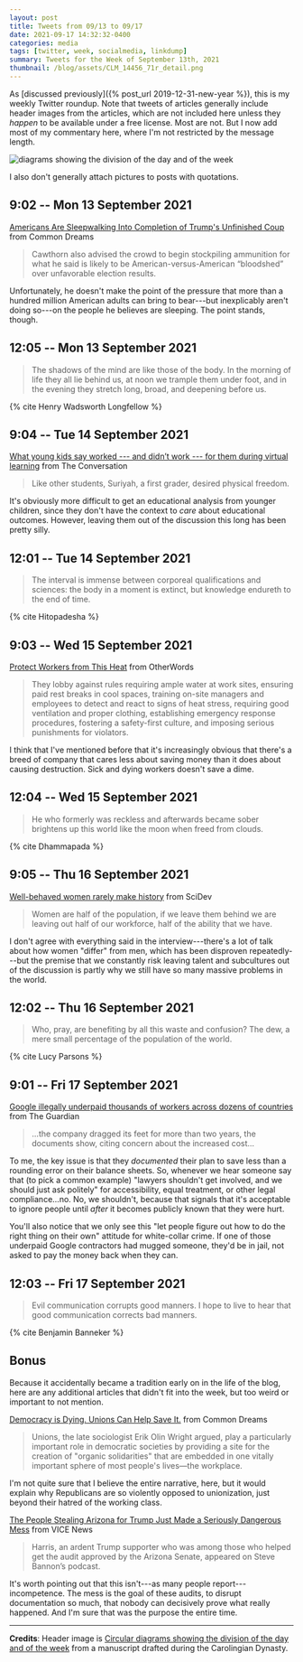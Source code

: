 ```yaml
---
layout: post
title: Tweets from 09/13 to 09/17
date: 2021-09-17 14:32:32-0400
categories: media
tags: [twitter, week, socialmedia, linkdump]
summary: Tweets for the Week of September 13th, 2021
thumbnail: /blog/assets/CLM_14456_71r_detail.png
---
```


As [discussed previously]({% post_url 2019-12-31-new-year %}), this is my weekly Twitter roundup.  Note that tweets of articles generally include header images from the articles, which are not included here unless they *happen* to be available under a free license.  Most are not.  But I now add most of my commentary here, where I'm not restricted by the message length.

![diagrams showing the division of the day and of the week](/blog/assets/CLM_14456_71r_detail.png "diagrams showing the division of the day and of the week")

I also don't generally attach pictures to posts with quotations.

## 9:02 -- Mon 13 September 2021

[<i class="fab fa-twitter-square"></i>](https://twitter.com/jcolag/status/1437401174714433537) [Americans Are Sleepwalking Into Completion of Trump's Unfinished Coup](https://www.commondreams.org/views/2021/09/06/americans-are-sleepwalking-completion-trumps-unfinished-coup) from Common Dreams

 > Cawthorn also advised the crowd to begin stockpiling ammunition for what he said is likely to be American-versus-American “bloodshed” over unfavorable election results.

Unfortunately, he doesn't make the point of the pressure that more than a hundred million American adults can bring to bear---but inexplicably aren't doing so---on the people he believes are sleeping.  The point stands, though.

## 12:05 -- Mon 13 September 2021

[<i class="fab fa-twitter-square"></i>](https://twitter.com/jcolag/status/1437447228491120642)

 > The shadows of the mind are like those of the body. In the morning of life they all lie behind us, at noon we trample them under foot, and in the evening they stretch long, broad, and deepening before us.

{% cite Henry Wadsworth Longfellow %}

## 9:04 -- Tue 14 September 2021

[<i class="fab fa-twitter-square"></i>](https://twitter.com/jcolag/status/1437764065980526595) [What young kids say worked --- and didn’t work --- for them during virtual learning](https://theconversation.com/what-young-kids-say-worked-and-didnt-work-for-them-during-virtual-learning-167247) from The Conversation

 > Like other students, Suriyah, a first grader, desired physical freedom.

It's obviously more difficult to get an educational analysis from younger children, since they don't have the context to *care* about educational outcomes.  However, leaving them out of the discussion this long has been pretty silly.

## 12:01 -- Tue 14 September 2021

[<i class="fab fa-twitter-square"></i>](https://twitter.com/jcolag/status/1437808609329549318)

 > The interval is immense between corporeal qualifications and sciences: the body in a moment is extinct, but knowledge endureth to the end of time.

{% cite Hitopadesha %}

## 9:03 -- Wed 15 September 2021

[<i class="fab fa-twitter-square"></i>](https://twitter.com/jcolag/status/1438126202242289665) [Protect Workers from This Heat](https://otherwords.org/protect-workers-from-this-heat/) from OtherWords

 > They lobby against rules requiring ample water at work sites, ensuring paid rest breaks in cool spaces, training on-site managers and employees to detect and react to signs of heat stress, requiring good ventilation and proper clothing, establishing emergency response procedures, fostering a safety-first culture, and imposing serious punishments for violators.

I think that I've mentioned before that it's increasingly obvious that there's a breed of company that cares less about saving money than it does about causing destruction.  Sick and dying workers doesn't save a dime.

## 12:04 -- Wed 15 September 2021

[<i class="fab fa-twitter-square"></i>](https://twitter.com/jcolag/status/1438171752484544518)

 > He who formerly was reckless and afterwards became sober brightens up this world like the moon when freed from clouds.

{% cite Dhammapada %}

## 9:05 -- Thu 16 September 2021

[<i class="fab fa-twitter-square"></i>](https://twitter.com/jcolag/status/1438489093218963456) [Well-behaved women rarely make history](https://www.scidev.net/global/role-models/qa-well-behaved-women-rarely-make-history/) from SciDev

 > Women are half of the population, if we leave them behind we are leaving out half of our workforce, half of the ability that we have.

I don't agree with everything said in the interview---there's a lot of talk about how women "differ" from men, which has been disproven repeatedly---but the premise that we constantly risk leaving talent and subcultures out of the discussion is partly why we still have so many massive problems in the world.

## 12:02 -- Thu 16 September 2021

[<i class="fab fa-twitter-square"></i>](https://twitter.com/jcolag/status/1438533636790185985)

 > Who, pray, are benefiting by all this waste and confusion? The dew, a mere small percentage of the population of the world.

{% cite Lucy Parsons %}

## 9:01 -- Fri 17 September 2021

[<i class="fab fa-twitter-square"></i>](https://twitter.com/jcolag/status/1438850474501820419) [Google illegally underpaid thousands of workers across dozens of countries](https://www.theguardian.com/technology/2021/sep/10/google-underpaid-workers-illegal-pay-disparity-documents) from The Guardian

 > ...the company dragged its feet for more than two years, the documents show, citing concern about the increased cost...

To me, the key issue is that they *documented* their plan to save less than a rounding error on their balance sheets.  So, whenever we hear someone say that (to pick a common example) "lawyers shouldn't get involved, and we should just ask politely" for accessibility, equal treatment, or other legal compliance...no.  No, we shouldn't, because that signals that it's acceptable to ignore people until *after* it becomes publicly known that they were hurt.

You'll also notice that we only see this "let people figure out how to do the right thing on their own" attitude for white-collar crime.  If one of those underpaid Google contractors had mugged someone, they'd be in jail, not asked to pay the money back when they can.

## 12:03 -- Fri 17 September 2021

[<i class="fab fa-twitter-square"></i>](https://twitter.com/jcolag/status/1438896276591063042)

 > Evil communication corrupts good manners. I hope to live to hear that good communication corrects bad manners.

{% cite Benjamin Banneker %}

## Bonus

Because it accidentally became a tradition early on in the life of the blog, here are any additional articles that didn't fit into the week, but too weird or important to not mention.

<i class="fas fa-square"></i> [Democracy is Dying. Unions Can Help Save It.](https://www.commondreams.org/views/2021/09/06/democracy-dying-unions-can-help-save-it) from Common Dreams

 > Unions, the late sociologist Erik Olin Wright argued, play a particularly important role in democratic societies by providing a site for the creation of "organic solidarities" that are embedded in one vitally important sphere of most people's lives—the workplace.

I'm not quite sure that I believe the entire narrative, here, but it would explain why Republicans are so violently opposed to unionization, just beyond their hatred of the working class.

<i class="fas fa-square"></i> [The People Stealing Arizona for Trump Just Made a Seriously Dangerous Mess](https://www.vice.com/en/article/wx59ab/the-people-stealing-arizona-for-trump-just-made-a-seriously-dangerous-mess) from VICE News

 > Harris, an ardent Trump supporter who was among those who helped get the audit approved by the Arizona Senate, appeared on Steve Bannon’s podcast.

It's worth pointing out that this isn't---as many people report---incompetence.  The mess is the goal of these audits, to disrupt documentation so much, that nobody can decisively prove what really happened.  And I'm sure that was the purpose the entire time.

* * *

**Credits**:  Header image is [Circular diagrams showing the division of the day and of the week](https://commons.wikimedia.org/wiki/File:CLM_14456_71r_detail.jpg) from a manuscript drafted during the Carolingian Dynasty.
